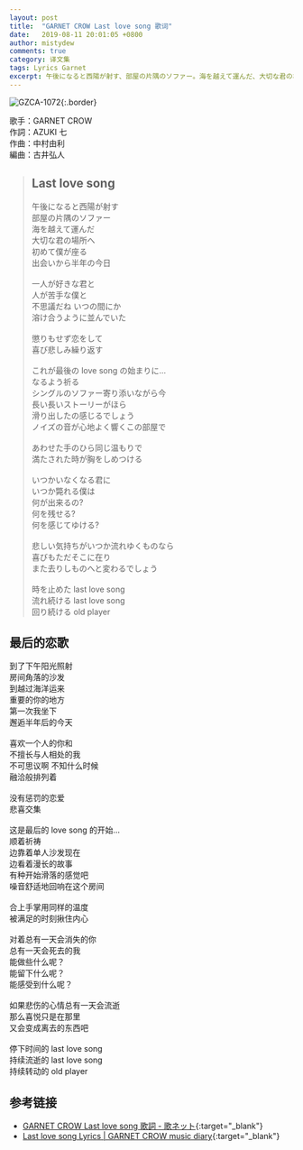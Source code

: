 ```yaml
---
layout: post
title:  "GARNET CROW Last love song 歌词"
date:   2019-08-11 20:01:05 +0800
author: mistydew
comments: true
category: 译文集
tags: Lyrics Garnet
excerpt: 午後になると西陽が射す、部屋の片隅のソファー。海を越えて運んだ、大切な君の場所へ。初めて僕が座る、出会いから半年の今日。
---
```

![GZCA-1072](https://crowsub.github.io/images/discography/single/GZCA-1072.jpg){:.border}

歌手：GARNET CROW<br>
作詞：AZUKI 七<br>
作曲：中村由利<br>
編曲：古井弘人

<blockquote class="lyric-original">
  <h2>Last love song</h2>
  <p>
    午後になると西陽が射す<br>
    部屋の片隅のソファー<br>
    海を越えて運んだ<br>
    大切な君の場所へ<br>
    初めて僕が座る<br>
    出会いから半年の今日<br>
    <br>
    一人が好きな君と<br>
    人が苦手な僕と<br>
    不思議だね いつの間にか<br>
    溶け合うように並んでいた<br>
    <br>
    懲りもせず恋をして<br>
    喜び悲しみ繰り返す<br>
    <br>
    これが最後の love song の始まりに…<br>
    なるよう祈る<br>
    シングルのソファー寄り添いながら今<br>
    長い長いストーリーがほら<br>
    滑り出したの感じるでしょう<br>
    ノイズの音が心地よく響くこの部屋で<br>
    <br>
    あわせた手のひら同じ温もりで<br>
    満たされた時が胸をしめつける<br>
    <br>
    いつかいなくなる君に<br>
    いつか斃れる僕は<br>
    何が出来るの?<br>
    何を残せる?<br>
    何を感じてゆける?<br>
    <br>
    悲しい気持ちがいつか流れゆくものなら<br>
    喜びもただそこに在り<br>
    また去りしものへと変わるでしょう<br>
    <br>
    時を止めた last love song<br>
    流れ続ける last love song<br>
    回り続ける old player
  </p>
</blockquote>

<div class="lyric-translation">
  <h2>最后的恋歌</h2>
  <p>
    到了下午阳光照射<br>
    房间角落的沙发<br>
    到越过海洋运来<br>
    重要的你的地方<br>
    第一次我坐下<br>
    邂逅半年后的今天<br>
    <br>
    喜欢一个人的你和<br>
    不擅长与人相处的我<br>
    不可思议啊 不知什么时候<br>
    融洽般排列着<br>
    <br>
    没有惩罚的恋爱<br>
    悲喜交集<br>
    <br>
    这是最后的 love song 的开始…<br>
    顺着祈祷<br>
    边靠着单人沙发现在<br>
    边看着漫长的故事<br>
    有种开始滑落的感觉吧<br>
    噪音舒适地回响在这个房间<br>
    <br>
    合上手掌用同样的温度<br>
    被满足的时刻揪住内心<br>
    <br>
    对着总有一天会消失的你<br>
    总有一天会死去的我<br>
    能做些什么呢？<br>
    能留下什么呢？<br>
    能感受到什么呢？<br>
    <br>
    如果悲伤的心情总有一天会流逝<br>
    那么喜悦只是在那里<br>
    又会变成离去的东西吧<br>
    <br>
    停下时间的 last love song<br>
    持续流逝的 last love song<br>
    持续转动的 old player
  </p>
</div>

## 参考链接

* [GARNET CROW Last love song 歌詞 - 歌ネット](https://www.uta-net.com/song/20145/){:target="_blank"}
* [Last love song Lyrics \| GARNET CROW music diary](https://crowsub.github.io/lyrics/original/Last%20love%20song.html){:target="_blank"}
